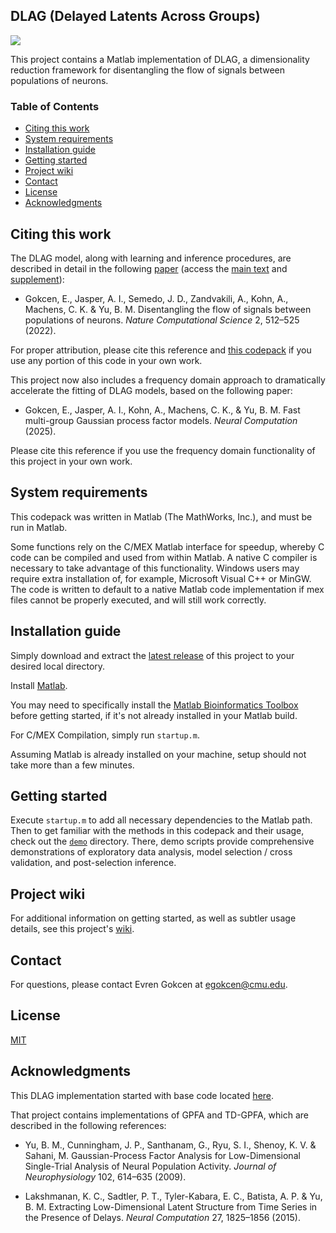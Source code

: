 ## DLAG (Delayed Latents Across Groups)

[![][license-img]][license-url]

[license-img]: https://img.shields.io/github/license/mashape/apistatus.svg
[license-url]: https://github.com/egokcen/DLAG/blob/master/LICENSE.md

This project contains a Matlab implementation of DLAG, a dimensionality reduction framework for disentangling the flow of signals between populations of neurons.

### Table of Contents

- [Citing this work](#citing-this-work)
- [System requirements](#system-requirements)
- [Installation guide](#installation-guide)
- [Getting started](#getting-started)
- [Project wiki](#project-wiki)
- [Contact](#contact)
- [License](#license)
- [Acknowledgments](#acknowledgments)

## Citing this work

The DLAG model, along with learning and inference procedures, are described in
detail in the following [paper](https://doi.org/10.1038/s43588-022-00282-5)
(access the
[main text](https://users.ece.cmu.edu/~byronyu/papers/GokcenNatCompSci2022.pdf) and
[supplement](https://users.ece.cmu.edu/~byronyu/papers/GokcenNatCompSci2022_supp.pdf)):

- Gokcen, E., Jasper, A. I., Semedo, J. D., Zandvakili, A., Kohn, A., Machens, C. K.
  & Yu, B. M. Disentangling the flow of signals between populations of neurons. _Nature Computational Science_ 2, 512–525 (2022).

For proper attribution, please cite this reference and [this codepack](CITATION.cff) if
you use any portion of this code in your own work.

This project now also includes a frequency domain approach to dramatically accelerate
the fitting of DLAG models, based on the following paper:

- Gokcen, E., Jasper, A. I., Kohn, A., Machens, C. K., & Yu, B. M.
  Fast multi-group Gaussian process factor models. _Neural Computation_ (2025).

Please cite this reference if you use the frequency domain functionality of this project
in your own work.

## System requirements

This codepack was written in Matlab (The MathWorks, Inc.), and must be run in 
Matlab.

Some functions rely on the C/MEX Matlab interface for speedup, whereby C code 
can be compiled and used from within Matlab. A native C compiler is necessary
to take advantage of this functionality. Windows users may require extra 
installation of, for example, Microsoft Visual C++ or MinGW. The code is written
to default to a native Matlab code implementation if mex files cannot be 
properly executed, and will still work correctly.

## Installation guide

Simply download and extract the [latest release](https://github.com/egokcen/DLAG/releases) of this project to your desired local directory.

Install [Matlab](https://www.mathworks.com/products/matlab.html).

You may need to specifically install the 
[Matlab Bioinformatics Toolbox](https://www.mathworks.com/help/bioinfo/index.html)
before getting started, if it's not already installed in your Matlab build.

For C/MEX Compilation, simply run `startup.m`.

Assuming Matlab is already installed on your machine, setup should not take 
more than a few minutes.

## Getting started

Execute `startup.m` to add all necessary dependencies to the Matlab path.
Then to get familiar with the methods in this codepack and their usage, check out the
[`demo`](demo) directory. There, demo scripts provide comprehensive demonstrations
of exploratory data analysis, model selection / cross validation, and post-selection
inference.

## Project wiki

For additional information on getting started, as well as subtler usage details, see
this project's [wiki](https://github.com/egokcen/DLAG/wiki).

## Contact
For questions, please contact Evren Gokcen at egokcen@cmu.edu.

## License
[MIT](LICENSE.md)

## Acknowledgments

This DLAG implementation started with base code located
[here](https://github.com/karts25/NeuralTraj).

That project contains implementations of GPFA and TD-GPFA, which are described in
the following references:

- Yu, B. M., Cunningham, J. P., Santhanam, G., Ryu, S. I., Shenoy, K. V. & Sahani, M. 
  Gaussian-Process Factor Analysis for Low-Dimensional Single-Trial Analysis of Neural
  Population Activity. _Journal of Neurophysiology_ 102, 614–635 (2009).

- Lakshmanan, K. C., Sadtler, P. T., Tyler-Kabara, E. C., Batista, A. P. & Yu, B. M.
  Extracting Low-Dimensional Latent Structure from Time Series in the Presence of
  Delays. _Neural Computation_ 27, 1825–1856 (2015).
